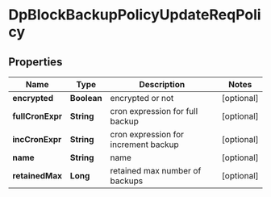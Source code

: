 # DpBlockBackupPolicyUpdateReqPolicy

## Properties
Name | Type | Description | Notes
------------ | ------------- | ------------- | -------------
**encrypted** | **Boolean** | encrypted or not |  [optional]
**fullCronExpr** | **String** | cron expression for full backup |  [optional]
**incCronExpr** | **String** | cron expression for increment backup |  [optional]
**name** | **String** | name |  [optional]
**retainedMax** | **Long** | retained max number of backups |  [optional]
